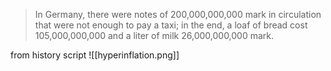 
> In Germany, there were notes of 200,000,000,000 mark in circulation that were not enough to pay a taxi; in the end, a loaf of bread cost 105,000,000,000 and a liter of milk 26,000,000,000 mark.

from history script
![[hyperinflation.png]]
